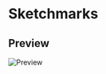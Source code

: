 # Sketchmarks
## Preview
![Preview](https://github.com/shubham242/sketchmarks/blob/master/sketchmarks.gif)
